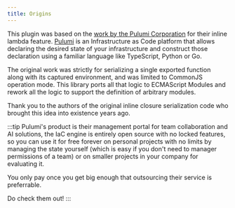 ```yaml
---
title: Origins
---
```


This plugin was based on the [work by the Pulumi Corporation][original code] for their inline lambda feature.
[Pulumi](https://pulumi.com) is an Infrastructure as Code platform that allows declaring the desired state of
your infrastructure and construct those declaration using a familiar language like TypeScript, Python or Go.

The original work was strictly for serializing a single exported function along with its captured environment,
and was limited to CommonJS operation mode. This library ports all that logic to ECMAScript Modules and rework
all the logic to support the definition of arbitrary modules.

[original code]: https://github.com/pulumi/pulumi/tree/d4969f3338eb55f8072518ca89ed17a9b72bde93/sdk/nodejs/runtime/closure

Thank you to the authors of the original inline closure serialization code who brought this idea into existence
years ago.

:::tip
Pulumi's product is their management portal for team collaboration and AI solutions,
the IaC engine is entirely open source with no locked features, so you can use it for free forever on personal
projects with no limits by managing the state yourself (which is easy if you don't need to manager permissions
of a team) or on smaller projects in your company for evaluating it.

You only pay once you get big enough that outsourcing their service is preferrable.

Do check them out!
:::
